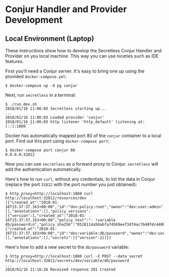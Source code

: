 # Conjur Handler and Provider Development

## Local Environment (Laptop)

These instructions show how to develop the Secretless Conjur Handler and Provider on you local machine. This way you can use niceties such as IDE features.

First you'll need a Conjur server. It's easy to bring one up using the provided `docker-compose.yml`:

```sh-session
$ docker-compose up -d pg conjur
```

Next, run `secretless` in a terminal:

```sh-session
$ ./run_dev.sh
2018/01/16 11:06:03 Secretless starting up...
...
2018/01/16 11:06:03 Loaded provider 'conjur'
2018/01/16 11:06:03 http listener 'http_default' listening at: [::]:1080```
```

Docker has automatically mapped port 80 of the `conjur` container to a local port. Find out this port using `docker-compose port`:

```sh-session
$ docker-compose port conjur 80
0.0.0.0:32812
```

Now you can use `secretless` as a forward proxy to Conjur. `secretless` will add the authentication automatically.

Here's how to run `curl`, without any credentials, to list the data in Conjur (replace the port `31812` with the port number you just obtained):

```sh-session
$ http_proxy=http://localhost:1080 curl http://localhost:32812/resources/dev
[{"created_at":"2018-01-16T15:37:37.163+00:00","id":"dev:policy:root","owner":"dev:user:admin","permissions":[],"annotations":[],"policy_versions":[{"version":1,"created_at":"2018-01-16T15:37:37.163+00:00","policy_text":"- !variable db/password\n","policy_sha256":"0528114a50abfa74569eef3d74ac7648fdc440b5b74474593875758b82eb6dd2","id":"dev:policy:root","role":"dev:user:admin"}]},{"created_at":"2018-01-16T15:37:37.163+00:00","id":"dev:variable:db/password","owner":"dev:user:admin","policy":"dev:policy:root","permissions":[],"annotations":[],"secrets":[{"version":1}]}]
```

Here's how to add a new secret to the `db/password` variable:

```sh-session
$ http_proxy=http://localhost:1080 curl -X POST --data secret http://localhost:32812/secrets/dev/variable/db/password
...
2018/01/16 11:16:26 Received response 201 Created
```
